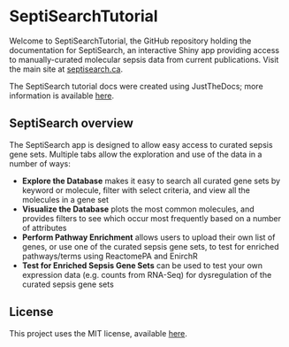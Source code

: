 # SeptiSearchTutorial

Welcome to SeptiSearchTutorial, the GitHub repository holding the documentation
for SeptiSearch, an interactive Shiny app providing access to manually-curated
molecular sepsis data from current publications. Visit the main site at
[septisearch.ca](https://septisearch.ca).

The SeptiSearch tutorial docs were created using JustTheDocs; more information 
is available [here](https://just-the-docs.github.io/just-the-docs/).

## SeptiSearch overview
The SeptiSearch app is designed to allow easy access to curated sepsis gene 
sets. Multiple tabs allow the exploration and use of the data in a number of 
ways:

- **Explore the Database** makes it easy to search all curated gene sets by
keyword or molecule, filter with select criteria, and view all the molecules in
a gene set
- **Visualize the Database** plots the most common molecules, and provides
filters to see which occur most frequently based on a number of attributes
- **Perform Pathway Enrichment** allows users to upload their own list of genes,
or use one of the curated sepsis gene sets, to test for enriched pathways/terms
using ReactomePA and EnirchR
- **Test for Enriched Sepsis Gene Sets** can be used to test your own expression
data (e.g. counts from RNA-Seq) for dysregulation of the curated sepsis gene
sets

## License
This project uses the MIT license, available
[here](https://github.com/hancockinformatics/SeptiSearchTutorial/blob/main/LICENSE).
